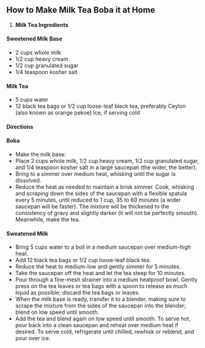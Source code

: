 ## How to Make  Milk Tea Boba it at Home ##
 1. <b>  Milk Tea Ingredients </b> 
#### Sweetened Milk Base ####
- 2 cups whole milk
- 1/2 cup heavy cream
- 1/2 cup granulated sugar
- 1/4 teaspoon kosher salt
 #### Milk Tea ####
- 5 cups water
- 12 black tea bags or 1/2 cup loose-leaf black tea, preferably Ceylon (also known as orange pekoe)
Ice, if serving cold
#### Directions ####
#### Boba ####
- Make the milk base:
- Place 2 cups whole milk, 1/2 cup heavy cream, 1/2 cup granulated sugar, and 1/4 teaspoon kosher salt in a large saucepan (the wider, the better).
- Bring to a simmer over medium heat, whisking until the sugar is dissolved.
- Reduce the heat as needed to maintain a brisk simmer. Cook, whisking and scraping down the sides of the saucepan with a flexible spatula every 5 minutes, until reduced to 1 cup, 35 to 60 minutes (a wider saucepan will be faster). The mixture will be thickened to the consistency of gravy and slightly darker (it will not be perfectly smooth). Meanwhile, make the tea.
#### Sweatened Milk ####
- Bring 5 cups water to a boil in a medium saucepan over medium-high heat.
- Add 12 black tea bags or 1/2 cup loose-leaf black tea.
- Reduce the heat to medium-low and gently simmer for 5 minutes.
- Take the saucepan off the heat and let the tea steep for 10 minutes.
- Pour through a fine-mesh strainer into a medium heatproof bowl. Gently press on the tea leaves or tea bags with a spoon to release as much liquid as possible; discard the tea bags or leaves.
- When the milk base is ready, transfer it to a blender, making sure to scrape the mixture from the sides of the saucepan into the blender; blend on low speed until smooth.
- Add the tea and blend again on low speed until smooth. To serve hot, pour back into a clean saucepan and reheat over medium heat if desired. To serve cold, refrigerate until chilled, rewhisk or reblend, and pour over ice.
